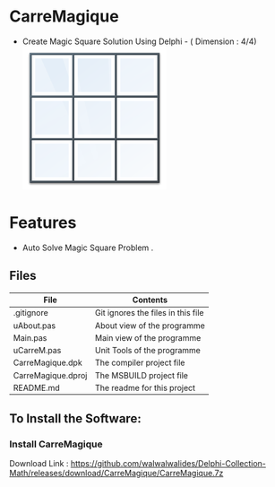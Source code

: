 # CarreMagique
- Create Magic Square Solution Using Delphi
                                            - ( Dimension : 4/4)                     
![](CarreMagique_.png) 



# Features  
- Auto Solve Magic Square Problem . 









## Files

| File | Contents | 
| --- | --- |
| .gitignore | Git ignores the files in this file |
| uAbout.pas | About view of the programme |
| Main.pas | Main view of the programme |
| uCarreM.pas| Unit Tools of the programme |
| CarreMagique.dpk | The compiler project file |
| CarreMagique.dproj | The MSBUILD project file |
| README.md | The readme for this project |

## To Install the Software:

### Install CarreMagique 
Download Link : https://github.com/walwalwalides/Delphi-Collection-Math/releases/download/CarreMagique/CarreMagique.7z
